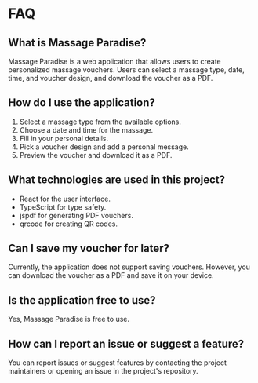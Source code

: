 # FAQ

## What is Massage Paradise?
Massage Paradise is a web application that allows users to create personalized massage vouchers. Users can select a massage type, date, time, and voucher design, and download the voucher as a PDF.

## How do I use the application?
1. Select a massage type from the available options.
2. Choose a date and time for the massage.
3. Fill in your personal details.
4. Pick a voucher design and add a personal message.
5. Preview the voucher and download it as a PDF.

## What technologies are used in this project?
- React for the user interface.
- TypeScript for type safety.
- jspdf for generating PDF vouchers.
- qrcode for creating QR codes.

## Can I save my voucher for later?
Currently, the application does not support saving vouchers. However, you can download the voucher as a PDF and save it on your device.

## Is the application free to use?
Yes, Massage Paradise is free to use.

## How can I report an issue or suggest a feature?
You can report issues or suggest features by contacting the project maintainers or opening an issue in the project's repository.